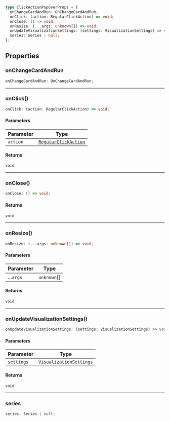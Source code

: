 ```ts
type ClickActionPopoverProps = {
  onChangeCardAndRun: OnChangeCardAndRun;
  onClick: (action: RegularClickAction) => void;
  onClose: () => void;
  onResize: (...args: unknown[]) => void;
  onUpdateVisualizationSettings: (settings: VisualizationSettings) => void;
  series: Series | null;
};
```

## Properties

### onChangeCardAndRun

```ts
onChangeCardAndRun: OnChangeCardAndRun;
```

***

### onClick()

```ts
onClick: (action: RegularClickAction) => void;
```

#### Parameters

| Parameter | Type |
| ------ | ------ |
| `action` | [`RegularClickAction`](RegularClickAction.md) |

#### Returns

`void`

***

### onClose()

```ts
onClose: () => void;
```

#### Returns

`void`

***

### onResize()

```ts
onResize: (...args: unknown[]) => void;
```

#### Parameters

| Parameter | Type |
| ------ | ------ |
| ...`args` | `unknown`[] |

#### Returns

`void`

***

### onUpdateVisualizationSettings()

```ts
onUpdateVisualizationSettings: (settings: VisualizationSettings) => void;
```

#### Parameters

| Parameter | Type |
| ------ | ------ |
| `settings` | [`VisualizationSettings`](VisualizationSettings.md) |

#### Returns

`void`

***

### series

```ts
series: Series | null;
```
